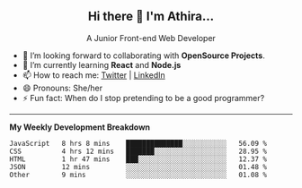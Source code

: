  
<h2 align="center">Hi there 👋 I'm Athira...</h2>
<p align="center">
  A Junior Front-end Web Developer
</p>

- 🔭 I’m looking forward to collaborating with **OpenSource Projects**.
- 🌱 I’m currently learning **React** and **Node.js**
- 📫 How to reach me: [Twitter](https://twitter.com/athira_tj) | [LinkedIn](https://www.linkedin.com/in/athiratj/)
- 😄 Pronouns: She/her
- ⚡ Fun fact: When do I stop pretending to be a good programmer?
<!--

Here are some ideas to get you started:

- 🔭 I’m currently working on ...
- 🌱 I’m currently learning 
- 🤔 I’m looking for help with ...
- 📫 How to reach me: 
- 😄 Pronouns: ...
- ⚡ Fun fact: ...
-->
-------

**My Weekly Development Breakdown**
<!--START_SECTION:waka-->
```text
JavaScript   8 hrs 8 mins    ██████████████░░░░░░░░░░░   56.09 % 
CSS          4 hrs 12 mins   ███████░░░░░░░░░░░░░░░░░░   28.95 % 
HTML         1 hr 47 mins    ███░░░░░░░░░░░░░░░░░░░░░░   12.37 % 
JSON         12 mins         ░░░░░░░░░░░░░░░░░░░░░░░░░   01.48 % 
Other        9 mins          ░░░░░░░░░░░░░░░░░░░░░░░░░   01.08 %
```
<!--END_SECTION:waka-->

